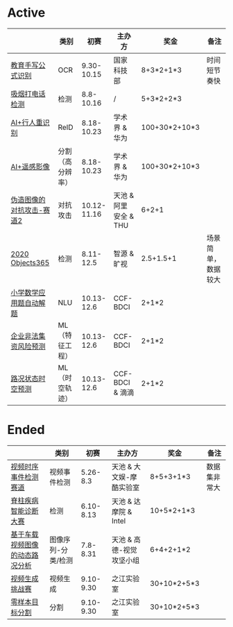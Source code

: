 
# Active

|        | 类别 |  初赛  |  主办方 | 奖金 |  备注 |
|  ----  | ----  |  ----  | ----  |   ----  | ----  |
| [教育手写公式识别](https://www.kesci.com/home/competition/5f703ac023f41e002c3ed5e4)  | OCR | 9.30-10.15 | 国家科技部 | 8+3\*2+1\*3| 时间短节奏快 |
| [吸烟打电话检测](https://dev.ehualu.com/dev/home/competition/competitionDetail?competitionId=3)  | 检测 | 8.8-10.16 | / | 5+3\*2+2\*3| 
| [AI+行人重识别](https://www.datafountain.cn/competitions/454) | ReID | 8.18-10.23 | 学术界 \& 华为 |  100+30\*2+10\*3 
| [AI+遥感影像](https://www.datafountain.cn/competitions/457) | 分割（高分辨率） | 8.18-10.23 | 学术界 \& 华为 |  100+30\*2+10\*3
| [伪造图像的对抗攻击-赛道2](https://tianchi.aliyun.com/competition/entrance/531812/introduction)  | 对抗攻击 | 10.12-11.16 | 天池 \& 阿里安全 \& THU | 6+2+1 | 
| [2020 Objects365](http://competition.baai.ac.cn/c/36/format/introduce?sourceType=public) | 检测 | 8.11-12.5 | 智源 \& 旷视 |  2.5+1.5+1 | 场景简单，数据较大
| [小学数学应用题自动解题](https://www.datafountain.cn/competitions/467)  | NLU | 10.13-12.6 | CCF-BDCI | 2+1\*2| 
| [企业非法集资风险预测](https://www.datafountain.cn/competitions/469)  | ML（特征工程） | 10.13-12.6 | CCF-BDCI | 2+1\*2  | 
| [路况状态时空预测](https://www.datafountain.cn/competitions/466)  | ML（时空轨迹） | 10.13-12.6 | CCF-BDCI \& 滴滴 | 2+1\*2 |  


# Ended
|        | 类别 |  初赛  |  主办方 | 奖金 |  备注 |
|  ----  | ----  |  ----  | ----  |   ----  | ----  |
| [视频时序事件检测赛道](https://tianchi.aliyun.com/competition/entrance/531798/introduction)  | 视频事件检测| 5.26-8.3 | 天池 \& 大文娱-摩酷实验室 | 8+5+3+1\*3 | 数据集非常大|
| [脊柱疾病智能诊断大赛](https://tianchi.aliyun.com/competition/entrance/531796/introduction)  | 检测 | 6.10-8.13 | 天池 \& 达摩院 \& Intel | 10+5\*2+1\*3| 
| [基于车载视频图像的动态路况分析](https://tianchi.aliyun.com/competition/entrance/531809/introduction)  | 图像序列-分类/检测 | 7.8-8.31| 天池 \& 高德-视觉攻坚小组 | 6+4+2+1\*2 |
| [视频生成挑战赛](https://zhejianglab.aliyun.com/entrance/531817/introduction)  | 视频生成 | 9.10-9.30 | 之江实验室 | 30+10\*2+5\*3 | 
| [零样本目标分割](https://zhejianglab.aliyun.com/entrance/531816/introduction)  | 分割 | 9.10-9.30 | 之江实验室 | 30+10\*2+5\*3 |  

